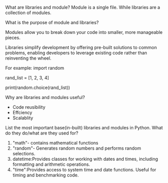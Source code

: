 What are libraries and module? 
Module is a single file. While libraries are a collection of modules.

What is the purpose of module and libraries?

Modules allow you to break down your code into smaller, more manageable pieces.

Libraries simplify development by offering pre-built solutions to common problems, enabling developers 
to leverage existing code rather than reinventing the wheel.

For example: 
import random

rand_list = [1, 2, 3, 4]

print(random.choice(rand_list))

Why are libraries and modules useful?

- Code reusibility 
- Effciency 
- Scalablity 

List the most important base(in-built) libraries and modules in Python.
What do they do/what are they used for?

1) "math"- contains mathematical functions 
2) "random"- Generates random numbers and performs random selections.
3) datetime:Provides classes for working with dates and times,
including formatting and arithmetic operations.
4) "time":Provides access to system time and date functions.
Useful for timing and benchmarking code.

